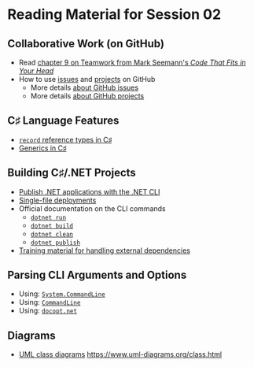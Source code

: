 # Reading Material for Session 02

## Collaborative Work (on GitHub)

* Read [chapter 9 on Teamwork from Mark Seemann's _Code That Fits in Your Head_](https://ituniversity.sharepoint.com/:b:/r/sites/2025AnalysisDesignandSoftwareArchitecture/Shared%20Documents/General/Documents/code-that-fits-your-head_ch9_scan.pdf?csf=1&web=1&e=QWdCw6)
* How to use [issues](https://docs.github.com/issues) and [projects](https://docs.github.com/en/issues/planning-and-tracking-with-projects) on GitHub
  * More details [about GitHub issues](https://docs.github.com/en/issues/tracking-your-work-with-issues/about-issues)
  * More details [about GitHub projects](https://docs.github.com/en/issues/planning-and-tracking-with-projects/learning-about-projects/about-projects)


## C♯ Language Features

* [`record` reference types in C♯](https://learn.microsoft.com/en-us/dotnet/csharp/language-reference/builtin-types/record)
* [Generics in C♯](https://learn.microsoft.com/en-us/dotnet/csharp/fundamentals/types/generics)


## Building C♯/.NET Projects

* [Publish .NET applications with the .NET CLI](https://learn.microsoft.com/en-us/dotnet/core/deploying/deploy-with-cli)
* [Single-file deployments](https://learn.microsoft.com/en-us/dotnet/core/deploying/single-file/overview?tabs=cli)
* Official documentation on the CLI commands
   - [`dotnet run`](https://learn.microsoft.com/en-us/dotnet/core/tools/dotnet-run)
   - [`dotnet build`](https://learn.microsoft.com/en-us/dotnet/core/tools/dotnet-build)
   - [`dotnet clean`](https://learn.microsoft.com/en-us/dotnet/core/tools/dotnet-clean)
   - [`dotnet publish`](https://learn.microsoft.com/en-us/dotnet/core/tools/dotnet-publish)
* [Training material for handling external dependencies](https://learn.microsoft.com/en-us/training/modules/dotnet-dependencies/)


## Parsing CLI Arguments and Options

* Using: [`System.CommandLine`](https://learn.microsoft.com/en-us/archive/msdn-magazine/2019/march/net-parse-the-command-line-with-system-commandline)
* Using: [`CommandLine`](https://github.com/commandlineparser/commandline)
* Using: [`docopt.net`](https://docopt.github.io/docopt.net/dev/)

## Diagrams

* [UML class diagrams](https://www.uml-diagrams.org/class-diagrams-overview.html)
https://www.uml-diagrams.org/class.html
